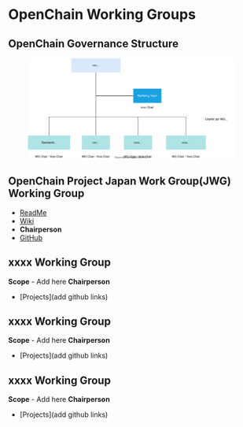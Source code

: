 # OpenChain Working Groups

## OpenChain Governance Structure

<figure>
	<img src="img/gsf_governance.svg" alt="OpenChain Governance Structure">
	<figcaption></figcaption>
</figure>

## OpenChain Project Japan Work Group(JWG) Working Group<br>
 - [ReadMe](https://github.com/OpenChain-Project/OpenChain-JWG#readme)<br>
 - [Wiki](https://wiki.linuxfoundation.org/openchain/openchain-japanese-working-group)<br>
 - **Chairperson**<br>
 - [GitHub](https://github.com/OpenChain-Project/Japan-WG-General)<br>

## xxxx Working Group
**Scope** - Add here
**Chairperson**<br>

 - [Projects](add github links)

## xxxx Working Group
**Scope** - Add here
**Chairperson**<br>

 - [Projects](add github links)

## xxxx Working Group
**Scope** - Add here
**Chairperson**<br>

 - [Projects](add github links)
